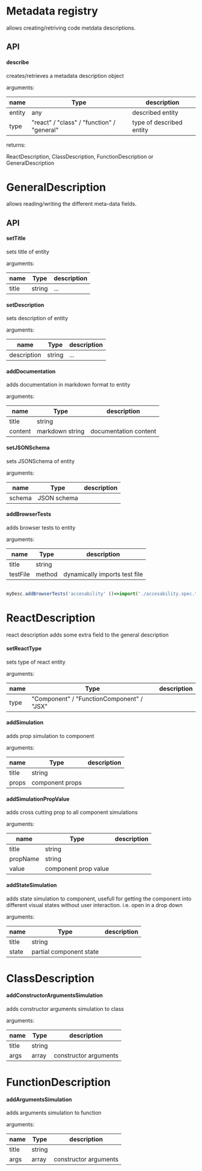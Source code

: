 # Metadata registry

allows creating/retriving code metdata descriptions.

## API

#### describe

creates/retrieves a metadata description object

arguments:

| name   | Type                                       | description              |
| ------ | ------------------------------------------ | ------------------------ |
| entity | any                                        | described entity         |
| type   | "react" / "class" / "function" / "general" | type of described entity |

returns:

ReactDescription, ClassDescription, FunctionDescription or GeneralDescription

# GeneralDescription

allows reading/writing the different meta-data fields.

## API

#### setTitle

sets title of entity

arguments:

| name  | Type   | description |
| ----- | ------ | ----------- |
| title | string | ...         |

#### setDescription

sets description of entity

arguments:

| name        | Type   | description |
| ----------- | ------ | ----------- |
| description | string | ...         |

#### addDocumentation

adds documentation in markdown format to entity

arguments:

| name    | Type            | description           |
| ------- | --------------- | --------------------- |
| title   | string          |                       |
| content | markdown string | documentation content |

#### setJSONSchema

sets JSONSchema of entity

arguments:

| name   | Type        | description |
| ------ | ----------- | ----------- |
| schema | JSON schema |             |

#### addBrowserTests

adds browser tests to entity

arguments:

| name     | Type   | description                   |
| -------- | ------ | ----------------------------- |
| title    | string |                               |
| testFile | method | dynamically imports test file |

```ts

myDesc.addBrowserTests('accesability' ()=>import('./accesability.spec.ts')

```

# ReactDescription

react description adds some extra field to the general description

#### setReactType

sets type of react entity

arguments:

| name | Type                                      | description |
| ---- | ----------------------------------------- | ----------- |
| type | "Component" / "FunctionComponent" / "JSX" |             |

#### addSimulation

adds prop simulation to component

arguments:

| name  | Type            | description |
| ----- | --------------- | ----------- |
| title | string          |             |
| props | component props |             |

#### addSimulationPropValue

adds cross cutting prop to all component simulations

arguments:

| name     | Type                 | description |
| -------- | -------------------- | ----------- |
| title    | string               |             |
| propName | string               |             |
| value    | component prop value |             |

#### addStateSimulation

adds state simulation to component, usefull for getting the component into different visual states without user interaction. i.e. open in a drop down

arguments:

| name  | Type                    | description |
| ----- | ----------------------- | ----------- |
| title | string                  |             |
| state | partial component state |             |

# ClassDescription

#### addConstructorArgumentsSimulation

adds constructor arguments simulation to class

arguments:

| name  | Type   | description           |
| ----- | ------ | --------------------- |
| title | string |                       |
| args  | array  | constructor arguments |

# FunctionDescription

#### addArgumentsSimulation

adds arguments simulation to function

arguments:

| name  | Type   | description           |
| ----- | ------ | --------------------- |
| title | string |                       |
| args  | array  | constructor arguments |
